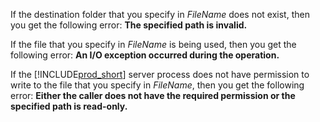 If the destination folder that you specify in *FileName* does not exist, then you get the following error:  **The specified path is invalid.**  

If the file that you specify in *FileName* is being used, then you get the following error: **An I/O exception occurred during the operation.**  

If the [!INCLUDE[prod_short](../../includes/prod_short.md)] server process does not have permission to write to the file that you specify in *FileName*, then you get the following error: **Either the caller does not have the required permission or the specified path is read-only.**  
